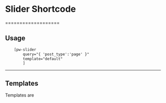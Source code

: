 # Slider Shortcode
===================

## Usage

``` html
    [pw-slider
        query="{ 'post_type':'page' }"
        template="default"
        ]
```

-----

## Templates

Templates are